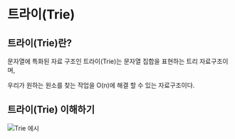 # 트라이(Trie)

## 트라이(Trie)란?

문자열에 특화된 자료 구조인 트라이(Trie)는 문자열 집합을 표현하는 트리 자료구조이며,

우리가 원하는 원소를 찾는 작업을 O(n)에 해결 할 수 있는 자료구조이다.



## 트라이(Trie) 이해하기

![Trie 에시](https://user-images.githubusercontent.com/41468004/127886033-7c4d1c17-e78b-449b-96a6-605959857803.png)


